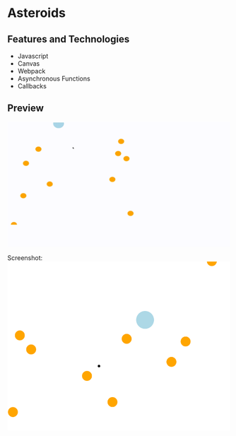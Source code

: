 # Asteroids

## Features and Technologies

- Javascript
- Canvas
- Webpack
- Asynchronous Functions
- Callbacks

## Preview

![demo](docs/asteroids_demo.gif)
 
Screenshot:
![screenshot](docs/screenshot.png)
